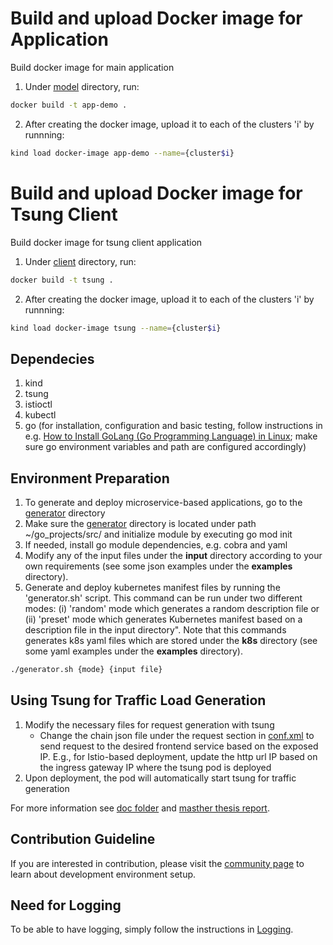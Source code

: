 # Build and upload Docker image for Application

Build docker image for main application
1. Under [model](/model) directory, run:

``` bash
docker build -t app-demo .
```

2. After creating the docker image, upload it to each of the clusters 'i' by runnning:
``` bash
kind load docker-image app-demo --name={cluster$i}
```
# Build and upload Docker image for Tsung Client

Build docker image for tsung client application
1. Under [client](/client) directory, run:

``` bash
docker build -t tsung .
```

2. After creating the docker image, upload it to each of the clusters 'i' by runnning:
``` bash
kind load docker-image tsung --name={cluster$i}
```

## Dependecies
1. kind
2. tsung
3. istioctl
4. kubectl
5. go (for installation, configuration and basic testing, follow instructions in e.g. [How to Install GoLang (Go Programming Language) in Linux](https://www.tecmint.com/install-go-in-linux/); make sure go environment variables and path are configured accordingly)

## Environment Preparation
1. To generate and deploy microservice-based applications, go to the [generator](/generator) directory
2. Make sure the [generator](/generator) directory is located under path ~/go_projects/src/ and initialize module by executing go mod init
3. If needed, install go module dependencies, e.g. cobra and yaml
4. Modify any of the input files under the **input** directory according to your own requirements (see some json examples under the **examples** directory).
5. Generate and deploy kubernetes manifest files by running the 'generator.sh' script. This command can be run under two different modes: (i) 'random' mode which generates a random description file or (ii) 'preset' mode which generates Kubernetes manifest based on a description file in the input directory". Note that this commands generates k8s yaml files which are stored under the **k8s** directory (see some yaml examples under the **examples** directory).
  ```bash
  ./generator.sh {mode} {input file}
  ```

## Using Tsung for Traffic Load Generation
1. Modify the necessary files for request generation with tsung
    - Change the chain json file under the request section in [conf.xml](/client/conf.xml) to send request to the desired frontend service based on the exposed IP. E.g., for Istio-based deployment, update the http url IP based on the ingress gateway IP where the tsung pod is deployed
2. Upon deployment, the pod will automatically start tsung for traffic generation

For more information see [doc folder](generator/doc) and [masther thesis report](http://www.diva-portal.org/smash/record.jsf?pid=diva2%3A1506576&dswid=8090).

## Contribution Guideline
If you are interested in contribution, please visit the [community page](community) to learn about development environment 
setup.

## Need for Logging
To be able to have logging, simply follow the instructions in [Logging](community/Logging.md).